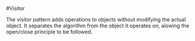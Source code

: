 #Visitor

The visitor pattern adds operations to objects without modifying the actual object.
It separates the algorithm from the object it operates on, alowing the open/close principle to be followed.
